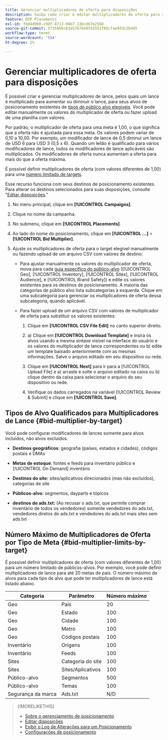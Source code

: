 ```yaml
---
title: Gerenciar multiplicadores de oferta para disposições
description: Saiba como criar e editar multiplicadores de oferta para seus alvos de posicionamento.
feature: DSP Placements
exl-id: fbd44960-c9df-4713-94b7-13bcdb7e2568
source-git-commit: 5f358bbc63a5767649f42551f05cfae9fdc2b445
workflow-type: tm+mt
source-wordcount: '554'
ht-degree: 2%

---
```


# Gerenciar multiplicadores de oferta para disposições

É possível criar e gerenciar multiplicadores de lance, pelos quais um lance é multiplicado para aumentar ou diminuir o lance, para seus alvos de posicionamento existentes de [tipos de público alvo elegíveis](#bid-multiplier-by-target). Você pode editar manualmente os valores do multiplicador de oferta ou fazer upload de uma planilha com valores.

Por padrão, o multiplicador de oferta para uma meta é 1,00, o que significa que a oferta não é ajustada para essa meta. Os valores podem variar de 0,10 a 10,00. Por exemplo, um modificador de lance de 0,5 diminui um lance de USD 6 para USD 3 (0,5 x 6). Quando um leilão é qualificado para vários modificadores de lance, todos os modificadores de lance aplicáveis são multiplicados. Os modificadores de oferta nunca aumentam a oferta para mais do que a oferta máxima.

É possível definir multiplicadores de oferta (com valores diferentes de 1,00) para uma [número limitado de targets](#bid-multiplier-limits-by-target).

Esse recurso funciona com seus destinos de posicionamento existentes. Para alterar os destinos selecionados para suas disposições, consulte &quot;[Editar disposições](/help/dsp/campaign-management/placements/placement-edit.md).&quot;

1. No menu principal, clique em **[!UICONTROL Campaigns]**.

1. Clique no nome da campanha.

1. No submenu, clique em **[!UICONTROL Placements]**.

1. Ao lado do nome do posicionamento, clique em  **[!UICONTROL ...]** > **[!UICONTROL Bid Multiplier]**.

1. Ajuste os multiplicadores de oferta para o target elegível manualmente ou fazendo upload de um arquivo CSV com valores de destino:

   * Para ajustar manualmente os valores do multiplicador de oferta, mova para cada [guia específico do público-alvo](#bid-multiplier-by-target) ([!UICONTROL Geo], [!UICONTROL Inventory], [!UICONTROL Sites], [!UICONTROL Audience], e [!UICONTROL Brand Safety]) e edite os valores existentes para os destinos de posicionamento. A maioria das categorias de público alvo lista subcategorias à esquerda. Clique em uma subcategoria para gerenciar os multiplicadores de oferta dessa subcategoria, quando aplicável.

   * Para fazer upload de um arquivo CSV com valores de multiplicador de oferta para substituir os valores existentes:

      1. Clique em **[!UICONTROL CSV File Edit]** no canto superior direito.

      1. a) Clique em **[!UICONTROL Download Template]** e insira os alvos usando a mesma sintaxe visível na interface do usuário e os valores do multiplicador de lance correspondentes ou b) edite um template baixado anteriormente com as mesmas informações. Salve o arquivo editado em seu dispositivo ou rede.

      1. Clique em **[!UICONTROL Next]** para ir para a [!UICONTROL Upload File] e a) arraste e solte o arquivo editado na caixa ou b) clique dentro da caixa para selecionar o arquivo do seu dispositivo ou rede.

      1. Verifique os dados carregados na variável [!UICONTROL Review & Submit] e clique em **[!UICONTROL Save]**.

## Tipos de Alvo Qualificados para Multiplicadores de Lance {#bid-multiplier-by-target}

Você pode configurar modificadores de lances somente para alvos incluídos, não alvos excluídos.

* **Destinos geográficos**: geografia (países, estados e cidades), códigos postais e DMAs

* **Metas de estoque**: fontes e feeds para inventário público e [!UICONTROL On Demand] inventário

* **Destinos do site:** sites/aplicativos direcionados (mas não excluídos), categorias de site

* **Públicos-alvo:** segmentos, dayparts e tópicos

* **destinos do ads.txt:** (Ao recusar o ads.txt, que permite comprar inventário de todos os vendedores) somente vendedores do ads.txt, vendedores diretos do ads.txt e vendedores do ads.txt mais sites sem ads.txt <!-- bid multipliers for the different subsets of inventory; not available when the placement targets only one subset -->

## Número Máximo de Multiplicadores de Oferta por Tipo de Meta {#bid-multiplier-limits-by-target}

É possível definir multiplicadores de oferta (com valores diferentes de 1,00) para um número limitado de públicos-alvos. Por exemplo, você pode definir multiplicadores de lance para até 20 metas de país. O número máximo de alvos para cada tipo de alvo que pode ter multiplicadores de lance está listado abaixo.

| Categoria | Parâmetro | Número máximo |
| -------- | --------- | ----- |
| Geo | País | 20 |
| Geo | Estado | 100 |
| Geo | Cidade | 100 |
| Geo | Metro | 100 |
| Geo | Códigos postais | 100 |
| Inventário | Origens | 100 |
| Inventário | Feeds | 100 |
| Sites | Categoria do site | 100 |
| Sites | Sites/Aplicativos | 100 |
| Público-alvo | Segmentos | 500 |
| Público-alvo | Temas | 100 |
| Segurança da marca | Ads.txt | N/D |

>[!MORELIKETHIS]
>
>* [Sobre o gerenciamento de posicionamento](placement-about.md)
>* [Editar disposições](placement-edit.md)
>* [Exibir o Log de Alterações para um Posicionamento](placement-change-log.md)
>* [Configurações de posicionamento](placement-settings.md)
